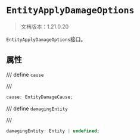 # `EntityApplyDamageOptions`

> 文档版本：1.21.0.20

`EntityApplyDamageOptions`接口。

## 属性

/// define
`cause`


///

```js
cause: EntityDamageCause;
```


/// define
`damagingEntity`


///

```js
damagingEntity: Entity | undefined;
```

